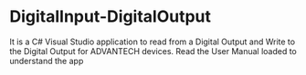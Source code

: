 # DigitalInput-DigitalOutput
It is a C# Visual Studio application to read from a Digital Output and Write to the Digital Output for ADVANTECH devices. Read the User Manual loaded to understand the app
